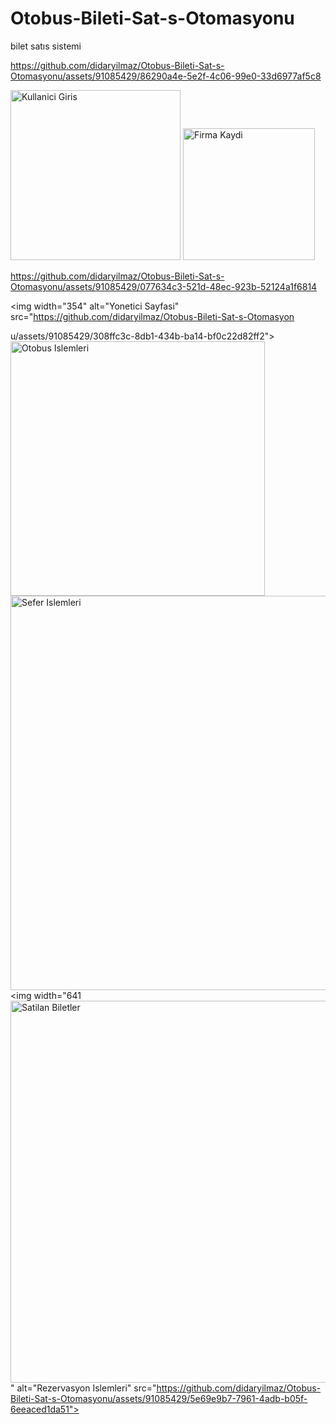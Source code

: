 # Otobus-Bileti-Sat-s-Otomasyonu
bilet satıs sistemi

https://github.com/didaryilmaz/Otobus-Bileti-Sat-s-Otomasyonu/assets/91085429/86290a4e-5e2f-4c06-99e0-33d6977af5c8


<img width="272" alt="Kullanici Giris" src="https://github.com/didaryilmaz/Otobus-Bileti-Sat-s-Otomasyonu/assets/91085429/0bc32cc3-e179-44a9-8bcb-ccb29aae1e70">
<img width="211" alt="Firma Kaydi" src="https://github.com/didaryilmaz/Otobus-Bileti-Sat-s-Otomasyonu/assets/91085429/b265f593-2161-425c-a179-e191a09eb799">

https://github.com/didaryilmaz/Otobus-Bileti-Sat-s-Otomasyonu/assets/91085429/077634c3-521d-48ec-923b-52124a1f6814


<img width="354" alt="Yonetici Sayfasi" src="https://github.com/didaryilmaz/Otobus-Bileti-Sat-s-Otomasyon


u/assets/91085429/308ffc3c-8db1-434b-ba14-bf0c22d82ff2">
<img width="407" alt="Otobus Islemleri" src="https://github.com/didaryilmaz/Otobus-Bileti-Sat-s-Otomasyonu/assets/91085429/20a05347-89c0-4bf0-b18b-2432fe39517c">
<img width="631" alt="Sefer Islemleri" src="https://github.com/didaryilmaz/Otobus-Bileti-Sat-s-Otomasyonu/assets/91085429/82494d05-7436-49de-b2da-73bb7a26e4bf">
<img width="641<img width="611" alt="Satilan Biletler" src="https://github.com/didaryilmaz/Otobus-Bileti-Sat-s-Otomasyonu/assets/91085429/26d383b7-f5e2-4ce0-902d-6cb12a688a3e">
" alt="Rezervasyon Islemleri" src="https://github.com/didaryilmaz/Otobus-Bileti-Sat-s-Otomasyonu/assets/91085429/5e69e9b7-7961-4adb-b05f-6eeaced1da51">




